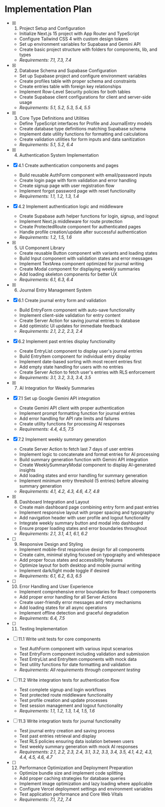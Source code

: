 # Implementation Plan

- [x] 1. Project Setup and Configuration

  - Initialize Next.js 15 project with App Router and TypeScript
  - Configure Tailwind CSS 4 with custom design tokens
  - Set up environment variables for Supabase and Gemini API
  - Create basic project structure with folders for components, lib, and types
  - _Requirements: 7.1, 7.3, 7.4_

- [x] 2. Database Schema and Supabase Configuration

  - Set up Supabase project and configure environment variables
  - Create profiles table with proper schema and constraints
  - Create entries table with foreign key relationships
  - Implement Row-Level Security policies for both tables
  - Create Supabase client configurations for client and server-side usage
  - _Requirements: 5.1, 5.2, 5.3, 5.4, 5.5_

- [x] 3. Core Type Definitions and Utilities

  - Define TypeScript interfaces for Profile and JournalEntry models
  - Create database type definitions matching Supabase schema
  - Implement date utility functions for formatting and calculations
  - Create validation utilities for form inputs and data sanitization
  - _Requirements: 5.1, 5.2, 6.4_

- [x] 4. Authentication System Implementation
- [x] 4.1 Create authentication components and pages

  - Build reusable AuthForm component with email/password inputs
  - Create login page with form validation and error handling
  - Create signup page with user registration flow
  - Implement forgot password page with reset functionality
  - _Requirements: 1.1, 1.2, 1.3, 1.4_

- [x] 4.2 Implement authentication logic and middleware

  - Create Supabase auth helper functions for login, signup, and logout
  - Implement Next.js middleware for route protection
  - Create ProtectedRoute component for authenticated pages
  - Handle profile creation/update after successful authentication
  - _Requirements: 1.2, 1.5, 1.6_

- [x] 5. UI Component Library

  - Create reusable Button component with variants and loading states
  - Build Input component with validation states and error messages
  - Implement TextArea component optimized for journal writing
  - Create Modal component for displaying weekly summaries
  - Add loading skeleton components for better UX
  - _Requirements: 6.1, 6.3, 6.4_

- [x] 6. Journal Entry Management System
- [x] 6.1 Create journal entry form and validation

  - Build EntryForm component with auto-save functionality
  - Implement client-side validation for entry content
  - Create Server Action for saving journal entries to database
  - Add optimistic UI updates for immediate feedback
  - _Requirements: 2.1, 2.2, 2.3, 2.4_

- [x] 6.2 Implement past entries display functionality

  - Create EntryList component to display user's journal entries
  - Build EntryItem component for individual entry display
  - Implement date-based sorting with most recent entries first
  - Add empty state handling for users with no entries
  - Create Server Action to fetch user's entries with RLS enforcement
  - _Requirements: 3.1, 3.2, 3.3, 3.4, 3.5_

- [x] 7. AI Integration for Weekly Summaries
- [x] 7.1 Set up Google Gemini API integration

  - Create Gemini API client with proper authentication
  - Implement prompt formatting function for journal entries
  - Add error handling for API rate limits and failures
  - Create utility functions for processing AI responses
  - _Requirements: 4.4, 4.5, 7.5_

- [x] 7.2 Implement weekly summary generation

  - Create Server Action to fetch last 7 days of user entries
  - Implement logic to concatenate and format entries for AI processing
  - Build summary generation function with Gemini API integration
  - Create WeeklySummaryModal component to display AI-generated insights
  - Add loading states and error handling for summary generation
  - Implement minimum entry threshold (5 entries) before allowing summary generation
  - _Requirements: 4.1, 4.2, 4.3, 4.6, 4.7, 4.8_

- [x] 8. Dashboard Integration and Layout

  - Create main dashboard page combining entry form and past entries
  - Implement responsive layout with proper spacing and typography
  - Add navigation header with user profile and logout functionality
  - Integrate weekly summary button and modal into dashboard
  - Ensure proper loading states and error boundaries throughout
  - _Requirements: 2.1, 3.1, 4.1, 6.1, 6.2_

- [ ] 9. Responsive Design and Styling

  - Implement mobile-first responsive design for all components
  - Create calm, minimal styling focused on typography and whitespace
  - Add proper focus states and accessibility features
  - Optimize layout for both desktop and mobile journal writing
  - Implement dark/light mode toggle if desired
  - _Requirements: 6.1, 6.2, 6.3, 6.5_

- [ ] 10. Error Handling and User Experience

  - Implement comprehensive error boundaries for React components
  - Add proper error handling for all Server Actions
  - Create user-friendly error messages and retry mechanisms
  - Add loading states for all async operations
  - Implement offline detection and graceful degradation
  - _Requirements: 6.4, 7.5_

- [ ] 11. Testing Implementation
- [ ] 11.1 Write unit tests for core components

  - Test AuthForm component with various input scenarios
  - Test EntryForm component including validation and submission
  - Test EntryList and EntryItem components with mock data
  - Test utility functions for date formatting and validation
  - _Requirements: All requirements through component testing_

- [ ] 11.2 Write integration tests for authentication flow

  - Test complete signup and login workflows
  - Test protected route middleware functionality
  - Test profile creation and update processes
  - Test session management and logout functionality
  - _Requirements: 1.1, 1.2, 1.3, 1.4, 1.5, 1.6_

- [ ] 11.3 Write integration tests for journal functionality

  - Test journal entry creation and saving process
  - Test past entries retrieval and display
  - Test RLS policies ensuring data isolation between users
  - Test weekly summary generation with mock AI responses
  - _Requirements: 2.1, 2.2, 2.3, 2.4, 3.1, 3.2, 3.3, 3.4, 3.5, 4.1, 4.2, 4.3, 4.4, 4.5, 4.6, 4.7_

- [ ] 12. Performance Optimization and Deployment Preparation
  - Optimize bundle size and implement code splitting
  - Add proper caching strategies for database queries
  - Implement image optimization and lazy loading where applicable
  - Configure Vercel deployment settings and environment variables
  - Test application performance and Core Web Vitals
  - _Requirements: 7.1, 7.2, 7.4_
